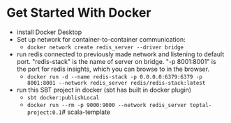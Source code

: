 # Get Started With Docker

- install Docker Desktop 
- Set up network for container-to-container communication:
  - ```docker network create redis_server --driver bridge```
- run redis connected to previously made network and listening to default port. "redis-stack" is the name of server on bridge. "-p 8001:8001" is the port for redis insights, which you can browse to in the browser.
  - ```docker run -d --name redis-stack -p 0.0.0.0:6379:6379 -p 8001:8001 --network redis_server redis/redis-stack:latest```
- run this SBT project in docker (sbt has built in docker plugin)
  - ```sbt docker:publishLocal```
  - ```docker run --rm -p 9000:9000 --network redis_server toptal-project:0.1```#   s c a l a - t e m p l a t e  
 